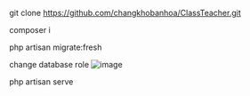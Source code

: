 git clone https://github.com/changkhobanhoa/ClassTeacher.git

composer i

php artisan migrate:fresh

change database role
![image](https://user-images.githubusercontent.com/106042530/203225102-4e52370e-0d4a-4d80-b564-d8cec06704c2.png)


php artisan serve
